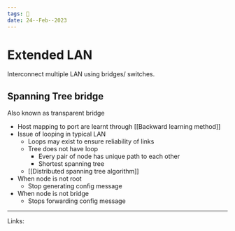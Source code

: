 ```yaml
---
tags: 🌱
date: 24--Feb--2023
---
```


# Extended LAN

Interconnect multiple LAN using bridges/ switches.

## Spanning Tree bridge
Also known as transparent bridge

- Host mapping to port are learnt through [[Backward learning method]]
- Issue of looping in typical LAN
    - Loops may exist to ensure reliability of links
    - Tree does not have loop
        - Every pair of node has unique path to each other
        - Shortest spanning tree
    - [[Distributed spanning tree algorithm]]
- When node is not root
    - Stop generating config message
- When node is not bridge
    - Stops forwarding config message

---
Links: 
